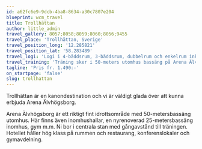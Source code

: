 ```yaml
---
id: a62fc6e9-9dcb-4ba8-8634-a30c7807e204
blueprint: wcm_travel
title: Trollhättan
author: little_admin
travel_gallery: 8057;8058;8059;8060;8056;9455
travel_place: 'Trollhättan, Sverige'
travel_position_long: '12.285821'
travel_position_lat: '58.283489'
travel_logi: 'Logi i 4-bäddsrum, 3-bäddsrum, dubbelrum och enkelrum inkl. dusch/WC, TV och fri Wi-Fi. Tillgång till garage. Alla måltider serveras på hotellet.'
travel_training: 'Träning sker i 50-meters utomhus bassäng på Arena Älvhögsborg.'
tagline: 'Pris fr. 1.490:-'
on_startpage: 'false'
slug: trollhattan
---
```

<p>Trollhättan är en kanondestination och vi är väldigt glada över att kunna erbjuda Arena Älvhögsborg.</p>
<p>Arena Älvhögsborg är ett riktigt fint idrottsområde med 50-metersbassäng utomhus. Här finns även inomhushallar, en nyrenoverad 25-metersbassäng inomhus, gym m.m. Ni bor i centrala stan med gångavstånd till träningen. Hotellet håller hög klass på rummen och restaurang, konferenslokaler och gymavdelning.</p>
